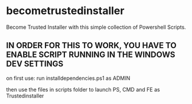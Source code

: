 # becometrustedinstaller

Become Trusted Installer 
with this simple collection of Powershell Scripts.

## IN ORDER FOR THIS TO WORK, YOU HAVE TO ENABLE SCRIPT RUNNING IN THE WINDOWS DEV SETTINGS

on first use: run installdependencies.ps1 as ADMIN

then use the files in scripts folder to launch PS, CMD and FE as Trustedinstaller
